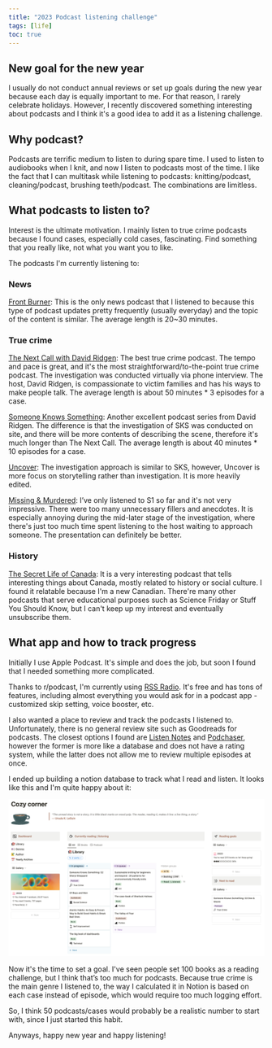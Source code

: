 ```yaml
---
title: "2023 Podcast listening challenge"
tags: [life]
toc: true
---
```



## New goal for the new year

I usually do not conduct annual reviews or set up goals during the new year because each day is equally important to me. For that reason, I rarely celebrate holidays. However, I recently discovered something interesting about podcasts and I think it's a good idea to add it as a listening challenge.

## Why podcast?

Podcasts are terrific medium to listen to during spare time. I used to listen to audiobooks when I knit, and now I listen to podcasts most of the time. I like the fact that I can multitask while listening to podcasts: knitting/podcast, cleaning/podcast, brushing teeth/podcast. The combinations are limitless.

## What podcasts to listen to?

Interest is the ultimate motivation. I mainly listen to true crime podcasts because I found cases, especially cold cases, fascinating. Find something that you really like, not what you want you to like.

The podcasts I'm currently listening to:

### News

[Front Burner](https://www.cbc.ca/listen/cbc-podcasts/209-front-burner): This is the only news podcast that I listened to because this type of podcast updates pretty frequently (usually everyday) and the topic of the content is similar. The average length is 20~30 minutes.

### True crime

[The Next Call with David Ridgen](https://www.cbc.ca/listen/cbc-podcasts/1018-the-next-call): The best true crime podcast. The tempo and pace is great, and it's the most straightforward/to-the-point true crime podcast. The investigation was conducted virtually via phone interview. The host, David Ridgen, is compassionate to victim families and has his ways to make people talk. The average length is about 50 minutes * 3 episodes for a case.

[Someone Knows Something](https://www.cbc.ca/listen/cbc-podcasts/128-someone-knows-something): Another excellent podcast series from David Ridgen. The difference is that the investigation of SKS was conducted on site, and there will be more contents of describing the scene, therefore it's much longer than The Next Call. The average length is about 40 minutes * 10 episodes for a case.

[Uncover](https://www.cbc.ca/listen/cbc-podcasts/187-uncover): The investigation approach is similar to SKS, however, Uncover is more focus on storytelling rather than investigation. It is more heavily edited.

[Missing & Murdered](https://www.cbc.ca/listen/cbc-podcasts/148-missing-murdered-finding-cleo): I’ve only listened to S1 so far and it's not very impressive. There were too many unnecessary fillers and anecdotes. It is especially annoying during the mid-later stage of the investigation, where there's just too much time spent listening to the host waiting to approach someone. The presentation can definitely be better.

### History

[The Secret Life of Canada](https://www.cbc.ca/listen/cbc-podcasts/203-the-secret-life-of-canada): It is a very interesting podcast that tells interesting things about Canada, mostly related to history or social culture. I found it relatable because I'm a new Canadian. There're many other podcasts that serve educational purposes such as Science Friday or Stuff You Should Know, but I can't keep up my interest and eventually unsubscribe them.

## What app and how to track progress

Initially I use Apple Podcast. It's simple and does the job, but soon I found that I needed something more complicated.

Thanks to r/podcast, I'm currently using [RSS Radio](https://apps.apple.com/ca/app/podcast-player-rssradio/id386600664). It's free and has tons of features, including almost everything you would ask for in a podcast app - customized skip setting, voice booster, etc.

I also wanted a place to review and track the podcasts I listened to. Unfortunately, there is no general review site such as Goodreads for podcasts. The closest options I found are [Listen Notes](https://www.listennotes.com) and [Podchaser](https://www.podchaser.com), however the former is more like a database and does not have a rating system, while the latter does not allow me to review multiple episodes at once.

I ended up building a notion database to track what I read and listen. It looks like this and I'm quite happy about it:

![podcast_tracker](podcast_tracker.png)

Now it's the time to set a goal. I've seen people set 100 books as a reading challenge, but I think that’s too much for podcasts. Because true crime is the main genre I listened to, the way I calculated it in Notion is based on each case instead of episode, which would require too much logging effort.

So, I think 50 podcasts/cases would probably be a realistic number to start with, since I just started this habit.

Anyways, happy new year and happy listening!